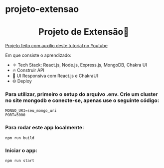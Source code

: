 # projeto-extensao
<h1 align="center">Projeto de Extensão🚀</h1>


[Projeto feito com auxilio deste tutorial no Youtube](https://youtu.be/Dukz-3mS3Us)

Em que consiste o aprendizado:

-   ⚛️ Tech Stack: React.js, Node.js, Express.js, MongoDB, Chakra UI
-   🔥 Construir API
-   📱 UI Responsiva com React.js e ChakraUI
-   🌐 Deploy

### Para utilizar, primeiro o setup do arquivo .env. Crie um cluster no site mongodb e conecte-se, apenas use o seguinte código:

```shell
MONGO_URI=seu_mongo_uri
PORT=5000
```

### Para rodar este app localmente:

```shell
npm run build
```

### Iniciar o app:

```shell
npm run start
```


